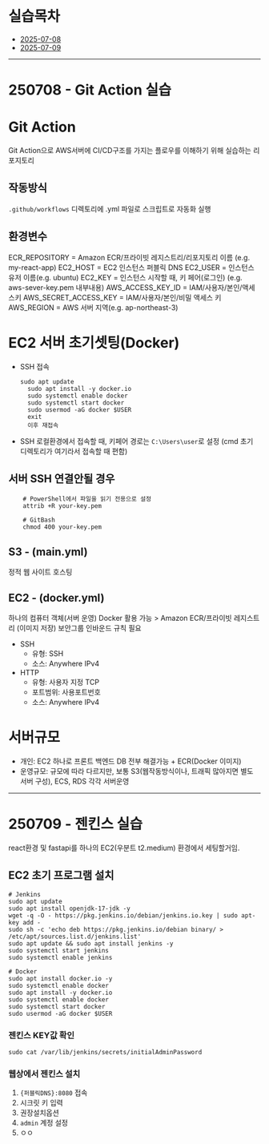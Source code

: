 # 실습목차
- [2025-07-08](#250708-git-action-실습)
- [2025-07-09](#250709-jenkins-실습)

---

# 250708 - Git Action 실습
# Git Action
Git Action으로 AWS서버에 CI/CD구조를 가지는 플로우를 이해하기 위해 실습하는 리포지토리

## 작동방식
`.github/workflows` 디렉토리에 .yml 파일로 스크립트로 자동화 실행

## 환경변수
ECR_REPOSITORY          = Amazon ECR/프라이빗 레지스트리/리포지토리 이름 (e.g. my-react-app)
EC2_HOST                = EC2 인스턴스 퍼블릭 DNS
EC2_USER                = 인스턴스 유저 이름(e.g. ubuntu)
EC2_KEY                 = 인스턴스 시작할 때, 키 페어(로그인) (e.g. aws-sever-key.pem 내부내용)
AWS_ACCESS_KEY_ID       = IAM/사용자/본인/액세스키
AWS_SECRET_ACCESS_KEY   = IAM/사용자/본인/비밀 액세스 키
AWS_REGION              = AWS 서버 지역(e.g. ap-northeast-3)

# EC2 서버 초기셋팅(Docker)
- SSH 접속
  ```
  sudo apt update
    sudo apt install -y docker.io
    sudo systemctl enable docker
    sudo systemctl start docker
    sudo usermod -aG docker $USER
    exit
    이후 재접속
  ```
- SSH 로컬환경에서 접속할 때, 키페어 경로는 `C:\Users\user`로 설정 (cmd 초기 디렉토리가 여기라서 접속할 때 편함)

## 서버 SSH 연결안될 경우
```
    # PowerShell에서 파일을 읽기 전용으로 설정
    attrib +R your-key.pem
    
    # GitBash 
    chmod 400 your-key.pem

```

## S3 - (main.yml)
정적 웹 사이트 호스팅
## EC2 - (docker.yml)
하나의 컴퓨터 객체(서버 운영)
Docker 활용 가능 > Amazon ECR/프라이빗 레지스트리 (이미지 저장)
보안그룹 인바운드 규칙 필요
- SSH
  - 유형: SSH
  - 소스: Anywhere IPv4
- HTTP
  - 유형: 사용자 지정 TCP
  - 포트범위: 사용포트번호
  - 소스: Anywhere IPv4

# 서버규모
- 개인: EC2 하나로 프론트 백엔드 DB 전부 해결가능 + ECR(Docker 이미지)
- 운영규모: 규모에 따라 다르지만, 보통 S3(웹작동방식이나, 트래픽 많아지면 별도 서버 구성), ECS, RDS 각각 서버운영

---

# 250709 - 젠킨스 실습
react환경 및 fastapi를 하나의 EC2(우분트 t2.medium) 환경에서 세팅할거임.

## EC2 초기 프로그램 설치
```SSH
# Jenkins
sudo apt update
sudo apt install openjdk-17-jdk -y
wget -q -O - https://pkg.jenkins.io/debian/jenkins.io.key | sudo apt-key add -
sudo sh -c 'echo deb https://pkg.jenkins.io/debian binary/ > /etc/apt/sources.list.d/jenkins.list'
sudo apt update && sudo apt install jenkins -y
sudo systemctl start jenkins
sudo systemctl enable jenkins

# Docker
sudo apt install docker.io -y
sudo systemctl enable docker
sudo apt install -y docker.io
sudo systemctl enable docker
sudo systemctl start docker
sudo usermod -aG docker $USER
```

### 젠킨스 KEY값 확인
```
sudo cat /var/lib/jenkins/secrets/initialAdminPassword
```

### 웹상에서 젠킨스 설치
1. `{퍼블릭DNS}:8080` 접속
2. 시크릿 키 입력
3. 권장설치옵션
4. `admin` 계정 설정
5. ㅇㅇ